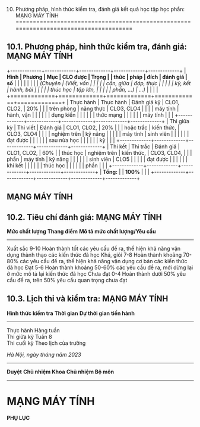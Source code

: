 10. Phương pháp, hình thức kiểm tra, đánh giá kết quả học tập học phần: MẠNG MÁY TÍNH
=====================================================================================

10.1. Phương pháp, hình thức kiểm tra, đánh giá: MẠNG MÁY TÍNH
--------------------------------------------------------------

+-------------+-------------+-------------+-------------+-------------+
| **Hình      | **Phương    | **Mục       | **CLO được  | **Trọng     |
| thức**      | pháp**      | đích**      | đánh giá**  | số**        |
|             |             |             |             |             |
| *(Chuyên    | *(Viết, vấn |             |             |             |
| cần, giữa   | đáp, thực   |             |             |             |
| kỳ, kết     | hành, bài   |             |             |             |
| thúc học    | tập lớn,    |             |             |             |
| phần, ...)* | ...)*       |             |             |             |
+=============+=============+=============+=============+=============+
| Thực hành   | Thực hành   | Đánh giá kỹ | CLO1, CLO2, | 20%         |
|             | trên phòng  | năng thực   | CLO3, CLO4  |             |
|             | máy tính    | hành, vận   |             |             |
|             |             | dụng kiến   |             |             |
|             |             | thức mạng   |             |             |
|             |             | máy tính    |             |             |
+-------------+-------------+-------------+-------------+-------------+
| Thi giữa kỳ | Thi viết    | Đánh giá    | CLO1, CLO2, | 20%         |
|             | hoặc trắc   | kiến thức,  | CLO3, CLO4  |             |
|             | nghiệm trên | kỹ năng     |             |             |
|             | máy tính    | sinh viên   |             |             |
|             |             | đạt được    |             |             |
|             |             | sau nửa học |             |             |
|             |             | kỳ          |             |             |
+-------------+-------------+-------------+-------------+-------------+
| Thi kết     | Thi trắc    | Đánh giá    | CLO1, CLO2, | 60%         |
| thúc học    | nghiệm trên | kiến thức,  | CLO3, CLO4, |             |
| phần        | máy tính    | kỹ năng     |             |             |
|             |             | sinh viên   | CLO5        |             |
|             |             | đạt được    |             |             |
|             |             | khi kết     |             |             |
|             |             | thúc học    |             |             |
|             |             | phần        |             |             |
+-------------+-------------+-------------+-------------+-------------+
| **Tổng:**   |             | **100%**    |             |             |
+-------------+-------------+-------------+-------------+-------------+

 MẠNG MÁY TÍNH
-------------

10.2. Tiêu chí đánh giá: MẠNG MÁY TÍNH
--------------------------------------

  **Mức chất lượng**   **Thang điểm**   **Mô tả mức chất lượng/Yêu cầu**
  -------------------- ---------------- ----------------------------------------------------------------------------------------------------
  Xuất sắc             9-10             Hoàn thành tốt các yêu cầu đề ra, thể hiện khả năng vận dụng thành thạo các kiến thức đã học
  Khá, giỏi            7-8              Hoàn thành khoảng 70-80% các yêu cầu đề ra, thể hiện khả năng vận dụng cơ bản các kiến thức đã học
  Đạt                  5-6              Hoàn thành khoảng 50-60% các yêu cầu đề ra, mới dừng lại ở mức mô tả lại kiến thức đã học
  Chưa đạt             0-4              Hoàn thành dưới 50% yêu cầu đề ra, trên 50% yêu cầu quan trọng chưa đạt

10.3. Lịch thi và kiểm tra: MẠNG MÁY TÍNH
-----------------------------------------

  **Hình thức kiểm tra**   **Thời gian**          **Dự thời gian tiến hành**
  ------------------------ ---------------------- ----------------------------
  Thực hành                Hàng tuần              
  Thi giữa kỳ              Tuần 8                 
  Thi cuối kỳ              Theo lịch của trường   

*Hà Nội, ngày tháng năm 2023*

  ----------- -------------------- ----------------------
  **Duyệt**   **Chủ nhiệm Khoa**   **Chủ nhiệm Bộ môn**
  ----------- -------------------- ----------------------

 MẠNG MÁY TÍNH
=============

**PHỤ LỤC**
